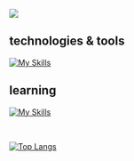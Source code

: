 ![](http://github-profile-summary-cards.vercel.app/api/cards/profile-details?username=TaMa-97&theme=graywhite)

## technologies & tools

[![My Skills](https://skillicons.dev/icons?i=html,css,sass,js,ts,astro,jquery,react,vue,nextjs,nuxtjs,webpack,vite,babel,gulp,pug,styledcomponents,emotion,bootstrap,materialui,tailwind,wordpress,firebase,redux,md,powershell,vscode,vercel,netlify,git,github,docker,figma,xd,ps,ai&theme=light&perline=10)](https://skillicons.dev)
<br>

## learning

[![My Skills](https://skillicons.dev/icons?i=react,nextjs,graphql,threejs,go,supabase&theme=light&perline=10)](https://skillicons.dev)

<br>

[![Top Langs](https://github-readme-stats.vercel.app/api/top-langs/?username=TaMa-97&layout=pie&langs_count=15&hide_title=true&hide_border=true&bg_color=50,ACB6E5,74EBD5)](https://github.com/anuraghazra/github-readme-stats)

